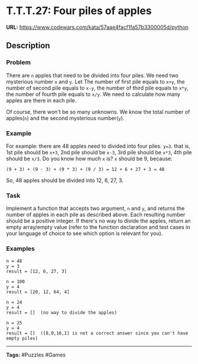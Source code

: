 # T.T.T.27: Four piles of apples

**URL:** https://www.codewars.com/kata/57aae4facf1fa57b3300005d/python

## Description

### Problem

There are `n` apples that need to be divided into four piles. We need two mysterious number `x` and `y`. Let The number of first pile equals to `x+y`, the number of second pile equals to `x-y`, the number of third pile equals to `x*y`, the number of fourth pile equals to `x/y`. We need to calculate how many apples are there in each pile.

Of course, there won't be so many unknowns. We know the total number of apples(`n`) and the second mysterious number(`y`).

### Example

For example: there are 48 apples need to divided into four piles. `y=3`. that is, 1st pile should be `x+3`, 2nd pile should be `x-3`, 3rd pile should be `x*3`, 4th pile should be `x/3`. Do you know how much `x` is? `x` should be 9, because:

`(9 + 3) + (9 - 3) + (9 * 3) + (9 / 3) = 12 + 6 + 27 + 3 = 48`

So, 48 apples should be divided into 12, 6, 27, 3.

### Task

Implement a function that accepts two argument, `n` and `y`, and returns the number of apples in each pile as described above. Each resulting number should be a positive integer. If there's no way to divide the apples, return an empty array/empty value (refer to the function declaration and test cases in your language of choice to see which option is relevant for you).

### Examples

```
n = 48
y = 3
result = [12, 6, 27, 3]

n = 100
y = 4
result = [20, 12, 64, 4]

n = 24
y = 4
result = []  (no way to divide the apples)

n = 25
y = 4
result = []  ([8,0,16,1] is not a correct answer since you can't have empty piles)
```

---

**Tags:** #Puzzles #Games